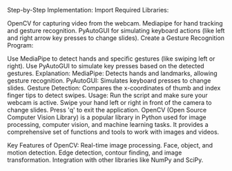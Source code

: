 Step-by-Step Implementation:
Import Required Libraries:

OpenCV for capturing video from the webcam.
Mediapipe for hand tracking and gesture recognition.
PyAutoGUI for simulating keyboard actions (like left and right arrow key presses to change slides).
Create a Gesture Recognition Program:

Use MediaPipe to detect hands and specific gestures (like swiping left or right).
Use PyAutoGUI to simulate key presses based on the detected gestures.
Explanation:
MediaPipe: Detects hands and landmarks, allowing gesture recognition.
PyAutoGUI: Simulates keyboard presses to change slides.
Gesture Detection: Compares the x-coordinates of thumb and index finger tips to detect swipes.
Usage:
Run the script and make sure your webcam is active.
Swipe your hand left or right in front of the camera to change slides.
Press 'q' to exit the application.
OpenCV (Open Source Computer Vision Library) is a popular library in Python used for image processing, computer vision, and machine learning tasks. It provides a comprehensive set of functions and tools to work with images and videos.

Key Features of OpenCV:
Real-time image processing.
Face, object, and motion detection.
Edge detection, contour finding, and image transformation.
Integration with other libraries like NumPy and SciPy.
